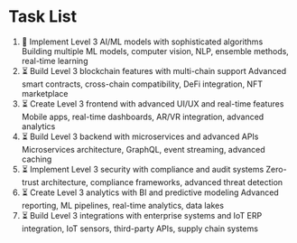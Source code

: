 # Task List

1. 🔄 Implement Level 3 AI/ML models with sophisticated algorithms
Building multiple ML models, computer vision, NLP, ensemble methods, real-time learning
2. ⏳ Build Level 3 blockchain features with multi-chain support
Advanced smart contracts, cross-chain compatibility, DeFi integration, NFT marketplace
3. ⏳ Create Level 3 frontend with advanced UI/UX and real-time features
Mobile apps, real-time dashboards, AR/VR integration, advanced analytics
4. ⏳ Build Level 3 backend with microservices and advanced APIs
Microservices architecture, GraphQL, event streaming, advanced caching
5. ⏳ Implement Level 3 security with compliance and audit systems
Zero-trust architecture, compliance frameworks, advanced threat detection
6. ⏳ Create Level 3 analytics with BI and predictive modeling
Advanced reporting, ML pipelines, real-time analytics, data lakes
7. ⏳ Build Level 3 integrations with enterprise systems and IoT
ERP integration, IoT sensors, third-party APIs, supply chain systems

